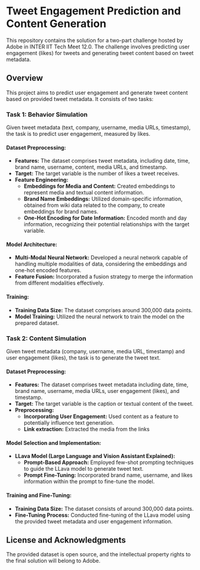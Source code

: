 # Tweet Engagement Prediction and Content Generation

This repository contains the solution for a two-part challenge hosted by Adobe in INTER IIT Tech Meet 12.0. The challenge involves predicting user engagement (likes) for tweets and generating tweet content based on tweet metadata.

## Overview

This project aims to predict user engagement and generate tweet content based on provided tweet metadata. It consists of two tasks:

### Task 1: Behavior Simulation
Given tweet metadata (text, company, username, media URLs, timestamp), the task is to predict user engagement, measured by likes.

#### Dataset Preprocessing:
- **Features:** The dataset comprises tweet metadata, including date, time, brand name, username, content, media URLs, and timestamp.
- **Target:** The target variable is the number of likes a tweet receives.
- **Feature Engineering:**
  - **Embeddings for Media and Content:** Created embeddings to represent media and textual content information.
  - **Brand Name Embeddings:** Utilized domain-specific information, obtained from wiki data related to the company, to create embeddings for brand names.
  - **One-Hot Encoding for Date Information:** Encoded month and day information, recognizing their potential relationships with the target variable.

#### Model Architecture:
- **Multi-Modal Neural Network:** Developed a neural network capable of handling multiple modalities of data, considering the embeddings and one-hot encoded features.
- **Feature Fusion:** Incorporated a fusion strategy to merge the information from different modalities effectively.

#### Training:
- **Training Data Size:** The dataset comprises around 300,000 data points.
- **Model Training:** Utilized the neural network to train the model on the prepared dataset.

### Task 2: Content Simulation
Given tweet metadata (company, username, media URL, timestamp) and user engagement (likes), the task is to generate the tweet text.

#### Dataset Preprocessing:
- **Features:** The dataset comprises tweet metadata including date, time, brand name, username, media URLs, user engagement (likes), and timestamp.
- **Target:** The target variable is the caption or textual content of the tweet.
- **Preprocessing:**
  - **Incorporating User Engagement:** Used content as a feature to potentially influence text generation.
  - **Link extraction:** Extracted the media from the links

#### Model Selection and Implementation:
- **LLava Model (Large Language and Vision Assistant Explained):**
  - **Prompt-Based Approach:** Employed few-shot prompting techniques to guide the LLava model to generate tweet text.
  - **Prompt Fine-Tuning:** Incorporated brand name, username, and likes information within the prompt to fine-tune the model.

#### Training and Fine-Tuning:
- **Training Data Size:** The dataset consists of around 300,000 data points.
- **Fine-Tuning Process:** Conducted fine-tuning of the LLava model using the provided tweet metadata and user engagement information.

## License and Acknowledgments
The provided dataset is open source, and the intellectual property rights to the final solution will belong to Adobe.
